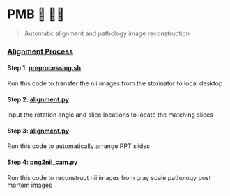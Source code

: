 # PMB 🧠 👨‍💻
> Automatic alignment and pathology image reconstruction


### [Alignment Process](https://github.com/jinghangli98/PMB/blob/main/PMB_alignmentProcess.pdf)

#### Step 1: [preprocessing.sh](https://github.com/jinghangli98/PMB/blob/main/preprocessing.sh)
Run this code to transfer the nii images from the storinator to local desktop
#### Step 2: [alignment.py](https://github.com/jinghangli98/PMB/blob/main/alignment.py)
Input the rotation angle and slice locations to locate the matching slices
#### Step 3: [alignment.py](https://github.com/jinghangli98/PMB/blob/main/makePPT.py)
Run this code to automatically arrange PPT slides
#### Step 4: [png2nii_cam.py](https://github.com/jinghangli98/PMB/blob/main/png2nii_cam.py)
Run this code to reconstruct nii images from gray scale pathology post mortem images 
